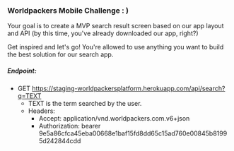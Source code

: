 ### Worldpackers Mobile Challenge : )

Your goal is to create a MVP search result screen based on our app layout and API (by this time, you've already downloaded our app, right?)

Get inspired and let's go!
You're allowed to use anything you want to build the best solution for our search app.

##### Endpoint:
* GET https://staging-worldpackersplatform.herokuapp.com/api/search?q=TEXT
  * TEXT is the term searched by the user.
  * Headers:
    * Accept: application/vnd.worldpackers.com.v6+json
    * Authorization: bearer 9e5a86cfca45eba00668e1baf15fd8dd65c15ad760e00845b81995d242844cdd
